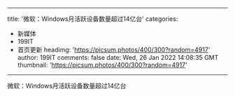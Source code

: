 
---
title: '微软：Windows月活跃设备数量超过14亿台'
categories: 
 - 新媒体
 - 199IT
 - 首页更新
headimg: 'https://picsum.photos/400/300?random=4917'
author: 199IT
comments: false
date: Wed, 26 Jan 2022 14:08:35 GMT
thumbnail: 'https://picsum.photos/400/300?random=4917'
---

<div>   
微软：Windows月活跃设备数量超过14亿台  
</div>
            